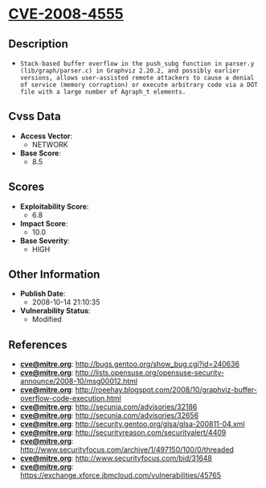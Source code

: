 
# [CVE-2008-4555](http://bugs.gentoo.org/show_bug.cgi?id=240636)

## Description

- `Stack-based buffer overflow in the push_subg function in parser.y (lib/graph/parser.c) in Graphviz 2.20.2, and possibly earlier versions, allows user-assisted remote attackers to cause a denial of service (memory corruption) or execute arbitrary code via a DOT file with a large number of Agraph_t elements.`

## Cvss Data

- **Access Vector**:
  - NETWORK
- **Base Score**:
  - 8.5

## Scores

- **Exploitability Score**:
  - 6.8
- **Impact Score**:
  - 10.0
- **Base Severity**:
  - HIGH

## Other Information

- **Publish Date**:
  - 2008-10-14 21:10:35
- **Vulnerability Status**:
  - Modified

## References

- **cve@mitre.org**: http://bugs.gentoo.org/show_bug.cgi?id=240636
- **cve@mitre.org**: http://lists.opensuse.org/opensuse-security-announce/2008-10/msg00012.html
- **cve@mitre.org**: http://roeehay.blogspot.com/2008/10/graphviz-buffer-overflow-code-execution.html
- **cve@mitre.org**: http://secunia.com/advisories/32186
- **cve@mitre.org**: http://secunia.com/advisories/32656
- **cve@mitre.org**: http://security.gentoo.org/glsa/glsa-200811-04.xml
- **cve@mitre.org**: http://securityreason.com/securityalert/4409
- **cve@mitre.org**: http://www.securityfocus.com/archive/1/497150/100/0/threaded
- **cve@mitre.org**: http://www.securityfocus.com/bid/31648
- **cve@mitre.org**: https://exchange.xforce.ibmcloud.com/vulnerabilities/45765
